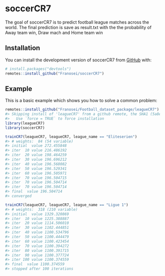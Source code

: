 
<!-- README.md is generated from README.Rmd. Please edit that file -->

# soccerCR7

<!-- badges: start -->
<!-- badges: end -->

The goal of soccerCR7 is to predict football league matches across the
world. The final prediction is save as result.txt with the the
probability of Away team win, Draw mach and Home team win

## Installation

You can install the development version of soccerCR7 from
[GitHub](https://github.com/) with:

``` r
# install.packages("devtools")
remotes::install_github("Franosei/soccerCR7")
```

## Example

This is a basic example which shows you how to solve a common problem:

``` r
remotes::install_github("Franosei/Football_dataset_package/leagueCR7")
#> Skipping install of 'leagueCR7' from a github remote, the SHA1 (5a8e7b1a) has not changed since last install.
#>   Use `force = TRUE` to force installation
library(leagueCR7)
library(soccerCR7)
```

``` r
trainCR7(leagueCR7, leagueCR7, league_name == "Eliteserien")
#> # weights:  84 (54 variable)
#> initial  value 272.455848 
#> iter  10 value 216.486192
#> iter  20 value 198.464259
#> iter  30 value 196.696212
#> iter  40 value 196.568082
#> iter  50 value 196.529341
#> iter  60 value 196.505971
#> iter  70 value 196.504715
#> iter  70 value 196.504714
#> iter  70 value 196.504714
#> final  value 196.504714 
#> converged
```

``` r
trainCR7(leagueCR7, leagueCR7, league_name == "Ligue 1")
#> # weights:  318 (210 variable)
#> initial  value 1329.320869 
#> iter  10 value 1225.388887
#> iter  20 value 1114.506010
#> iter  30 value 1102.444851
#> iter  40 value 1100.534796
#> iter  50 value 1100.444479
#> iter  60 value 1100.423454
#> iter  70 value 1100.394272
#> iter  80 value 1100.391715
#> iter  90 value 1100.377724
#> iter 100 value 1100.374559
#> final  value 1100.374559 
#> stopped after 100 iterations
```

